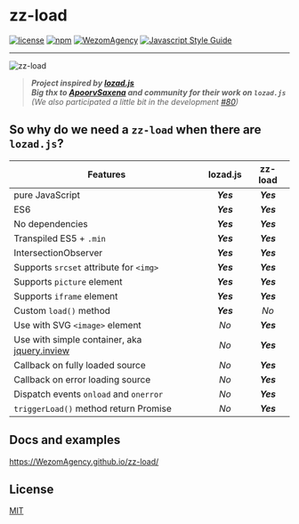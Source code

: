 # zz-load

[![license](https://img.shields.io/badge/License-MIT-blue.svg)](https://github.com/WezomAgency/zz-load/blob/master/LICENSE)
[![npm](https://img.shields.io/badge/npm-install-orange.svg)](https://www.npmjs.com/package/zz-load)
[![WezomAgency](https://img.shields.io/badge/wezom-agency-red.svg)](https://github.com/WezomAgency)
[![Javascript Style Guide](https://img.shields.io/badge/code_style-wezom_relax-red.svg)](https://github.com/WezomAgency/eslint-config-wezom-relax)

---

![zz-load](https://repository-images.githubusercontent.com/160879073/eff5b180-7b4f-11e9-877d-c9b26c5007e0)

> _**Project inspired by [lozad.js](https://github.com/ApoorvSaxena/lozad.js)**_  
> _**Big thx to [ApoorvSaxena](https://github.com/ApoorvSaxena) and community for their work on `lozad.js`**_  
> _(We also participated a little bit in the development [#80](https://github.com/ApoorvSaxena/lozad.js/pull/80))_

## So why do we need a `zz-load` when there are `lozad.js`?

| Features                                     | lozad.js  | zz-load   |
| -------------------------------------------- | :-------: | :-------: |
| pure JavaScript                              | _**Yes**_ | _**Yes**_ |
| ES6                                          | _**Yes**_ | _**Yes**_ |
| No dependencies                              | _**Yes**_ | _**Yes**_ |
| Transpiled ES5 + `.min`                      | _**Yes**_ | _**Yes**_ |
| IntersectionObserver                         | _**Yes**_ | _**Yes**_ |
| Supports `srcset` attribute for `<img>`      | _**Yes**_ | _**Yes**_ |
| Supports `picture` element                   | _**Yes**_ | _**Yes**_ |
| Supports `iframe` element                    | _**Yes**_ | _**Yes**_ |
| Custom `load()` method                       | _**Yes**_ | _No_      |
| Use with SVG `<image>` element               | _No_      | _**Yes**_ |
| Use with simple container, aka [jquery.inview](https://github.com/protonet/jquery.inview) | _No_      | _**Yes**_ |
| Callback on fully loaded source              | _No_      | _**Yes**_ |
| Callback on error loading source             | _No_      | _**Yes**_ |
| Dispatch events `onload` and `onerror`       | _No_      | _**Yes**_ |
| `triggerLoad()` method return Promise        | _No_      | _**Yes**_ |



## Docs and examples

https://WezomAgency.github.io/zz-load/

## License

[MIT](https://github.com/WezomAgency/zz-load/blob/master/LICENSE)



